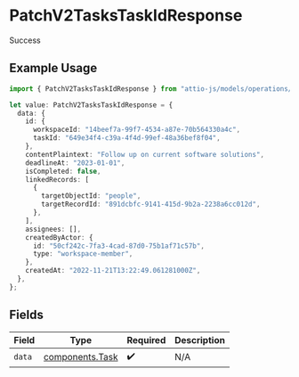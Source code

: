 # PatchV2TasksTaskIdResponse

Success

## Example Usage

```typescript
import { PatchV2TasksTaskIdResponse } from "attio-js/models/operations/patchv2taskstaskid.js";

let value: PatchV2TasksTaskIdResponse = {
  data: {
    id: {
      workspaceId: "14beef7a-99f7-4534-a87e-70b564330a4c",
      taskId: "649e34f4-c39a-4f4d-99ef-48a36bef8f04",
    },
    contentPlaintext: "Follow up on current software solutions",
    deadlineAt: "2023-01-01",
    isCompleted: false,
    linkedRecords: [
      {
        targetObjectId: "people",
        targetRecordId: "891dcbfc-9141-415d-9b2a-2238a6cc012d",
      },
    ],
    assignees: [],
    createdByActor: {
      id: "50cf242c-7fa3-4cad-87d0-75b1af71c57b",
      type: "workspace-member",
    },
    createdAt: "2022-11-21T13:22:49.061281000Z",
  },
};
```

## Fields

| Field                                              | Type                                               | Required                                           | Description                                        |
| -------------------------------------------------- | -------------------------------------------------- | -------------------------------------------------- | -------------------------------------------------- |
| `data`                                             | [components.Task](../../models/components/task.md) | :heavy_check_mark:                                 | N/A                                                |